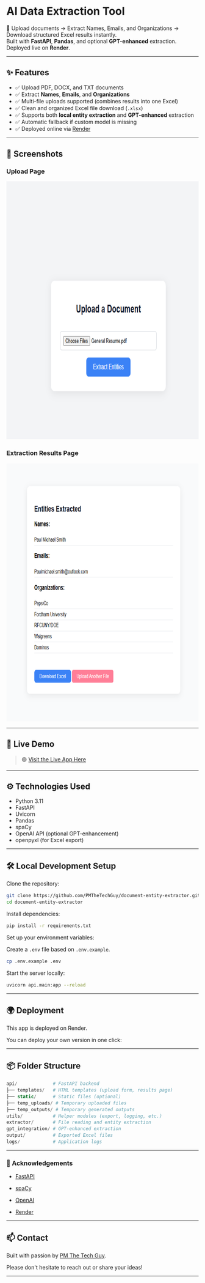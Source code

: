 # AI Data Extraction Tool

🚀 Upload documents → Extract Names, Emails, and Organizations → Download structured Excel results instantly.  
Built with **FastAPI**, **Pandas**, and optional **GPT-enhanced** extraction.  
Deployed live on **Render**.

---

## ✨ Features

- ✅ Upload PDF, DOCX, and TXT documents
- ✅ Extract **Names**, **Emails**, and **Organizations**
- ✅ Multi-file uploads supported (combines results into one Excel)
- ✅ Clean and organized Excel file download (`.xlsx`)
- ✅ Supports both **local entity extraction** and **GPT-enhanced** extraction
- ✅ Automatic fallback if custom model is missing
- ✅ Deployed online via [Render](https://render.com/)

---

## 📸 Screenshots

### Upload Page
<img src = live-Demo-Images/Upload_PageWith_item.png width = 675 height = 675 alt = Upload Page>

### Extraction Results Page
<img src = live-Demo-Images/ExtractionResultsPage.png width = 675 height = 675 alt = Results Page>

---

## 🚀 Live Demo

> 🟢 [Visit the Live App Here](https://ai-data-extraction-tool.onrender.com/)  

---

## ⚙️ Technologies Used

- Python 3.11
- FastAPI
- Uvicorn
- Pandas
- spaCy
- OpenAI API (optional GPT-enhancement)
- openpyxl (for Excel export)

---

## 🛠 Local Development Setup

Clone the repository:

```bash
git clone https://github.com/PMTheTechGuy/document-entity-extractor.git
cd document-entity-extractor
```
Install dependencies:

```bash
pip install -r requirements.txt
```

Set up your environment variables:

Create a `.env` file based on `.env.example`.

```bash
cp .env.example .env
```
Start the server locally:

```bash
uvicorn api.main:app --reload
```

---

## 🌍 Deployment

This app is deployed on Render.

You can deploy your own version in one click:

---
## 📦 Folder Structure

```php
api/             # FastAPI backend
├── templates/   # HTML templates (upload form, results page)
├── static/      # Static files (optional)
├── temp_uploads/ # Temporary uploaded files
├── temp_outputs/ # Temporary generated outputs
utils/           # Helper modules (export, logging, etc.)
extractor/       # File reading and entity extraction
gpt_integration/ # GPT-enhanced extraction
output/          # Exported Excel files
logs/            # Application logs
```
---

### 🙌 Acknowledgements
- [FastAPI](https://fastapi.tiangolo.com/)

- [spaCy](https://spacy.io/)

- [OpenAI](https://openai.com/)

- [Render](https://render.com/)

---

## 📫 Contact

Built with passion by [PM The Tech Guy](https://github.com/PMTheTechGuy).

Please don't hesitate to reach out or share your ideas!

---
